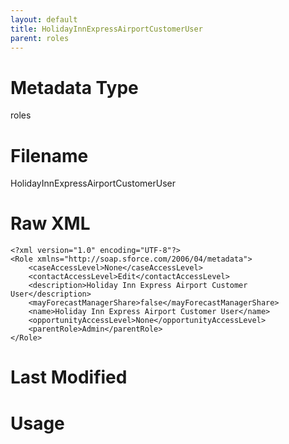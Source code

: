 ```yaml
---
layout: default
title: HolidayInnExpressAirportCustomerUser
parent: roles
---
```

# Metadata Type
roles


# Filename 
HolidayInnExpressAirportCustomerUser


# Raw XML
```
<?xml version="1.0" encoding="UTF-8"?>
<Role xmlns="http://soap.sforce.com/2006/04/metadata">
    <caseAccessLevel>None</caseAccessLevel>
    <contactAccessLevel>Edit</contactAccessLevel>
    <description>Holiday Inn Express Airport Customer User</description>
    <mayForecastManagerShare>false</mayForecastManagerShare>
    <name>Holiday Inn Express Airport Customer User</name>
    <opportunityAccessLevel>None</opportunityAccessLevel>
    <parentRole>Admin</parentRole>
</Role>
```


# Last Modified


# Usage
